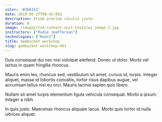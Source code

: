 ```yaml
---
color: '#3b6152'
date: 2019-05-27T08:42:05Z
description: Etiam pretium iaculis justo.
duration: 8
image: /images/tnd-content-unit-tests/ws_image_3.jpg
instructors: ["Rudie Jeafferson"]
technologies: ["React"]
title: Gembucket workshop
slug: gembucket-workshop-461
---
```

Duis consequat dui nec nisi volutpat eleifend. Donec ut dolor. Morbi vel lectus in quam fringilla rhoncus.

Mauris enim leo, rhoncus sed, vestibulum sit amet, cursus id, turpis. Integer aliquet, massa id lobortis convallis, tortor risus dapibus augue, vel accumsan tellus nisi eu orci. Mauris lacinia sapien quis libero.

Nullam sit amet turpis elementum ligula vehicula consequat. Morbi a ipsum. Integer a nibh.

In quis justo. Maecenas rhoncus aliquam lacus. Morbi quis tortor id nulla ultrices aliquet.
